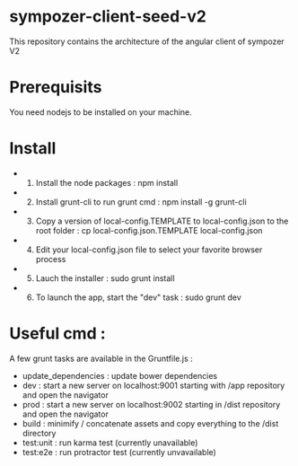 # sympozer-client-seed-v2
This repository contains the architecture of the angular client of sympozer V2


# Prerequisits

You need nodejs to be installed on your machine.

# Install

* 1) Install the node packages : npm install
* 2) Install grunt-cli to run grunt cmd : npm install -g grunt-cli
* 3) Copy a version of local-config.TEMPLATE to local-config.json to the root folder : cp local-config.json.TEMPLATE  local-config.json
* 4) Edit your local-config.json file to select your favorite browser process
* 5) Lauch the installer : sudo grunt install
* 6) To launch the app, start the "dev" task : sudo grunt dev


# Useful cmd :

A few grunt tasks are available in the Gruntfile.js :

* update_dependencies : update bower dependencies
* dev       : start a new server on localhost:9001 starting with /app repository and open the navigator
* prod      : start a new server on localhost:9002 starting in /dist repository and open the navigator
* build     : minimify / concatenate assets and copy everything to the /dist directory
* test:unit : run karma test (currently unavailable)
* test:e2e  : run protractor test (currently unvavailable)
